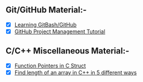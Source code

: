 ## Git/GitHub Material:-
- [x] [Learning GitBash/GitHub](https://www.youtube.com/playlist?list=PL6gx4Cwl9DGAKWClAD_iKpNC0bGHxGhcx)
- [x] [GitHub Project Management Tutorial](https://youtu.be/ff5cBkPg-bQ)
## C/C++ Miscellaneous Material:-
- [x] [Function Pointers in C Struct](https://www.codeproject.com/Tips/800474/Function-Pointer-in-C-Struct)
- [x] [Find length of an array in C++ in 5 different ways](https://www.techiedelight.com/find-length-of-an-array-cpp)
